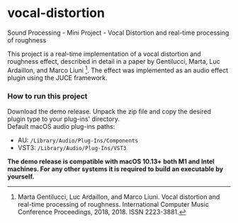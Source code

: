 # vocal-distortion
Sound Processing - Mini Project - Vocal Distortion and real-time processing of roughness

This project is a real-time implementation of a vocal distortion and roughness effect, described in detail in a paper by Gentilucci, Marta, Luc Ardaillon, and Marco Liuni [^1]. The effect was implemented as an audio effect plugin using the JUCE framework. 


### How to run this project
Download the demo release. Unpack the zip file and copy the desired plugin type to your plug-ins' directory.  
Default macOS audio plug-ins paths:  
- AU: `/Library/Audio/Plug-Ins/Components`  
- VST3: `/Library/Audio/Plug-Ins/VST3`

**The demo release is compatible with macOS 10.13+ both M1 and Intel machines. For any other systems it is required to build an executable by yourself.**

[^1]: Marta Gentilucci, Luc Ardaillon, and Marco Liuni. Vocal distortion and
real-time processing of roughness. International Computer Music Conference
Proceedings, 2018, 2018. ISSN 2223-3881.
